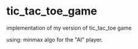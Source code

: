 # tic_tac_toe_game
implementation of my version of tic_tac_toe game

using: minmax algo for the "AI" player.
